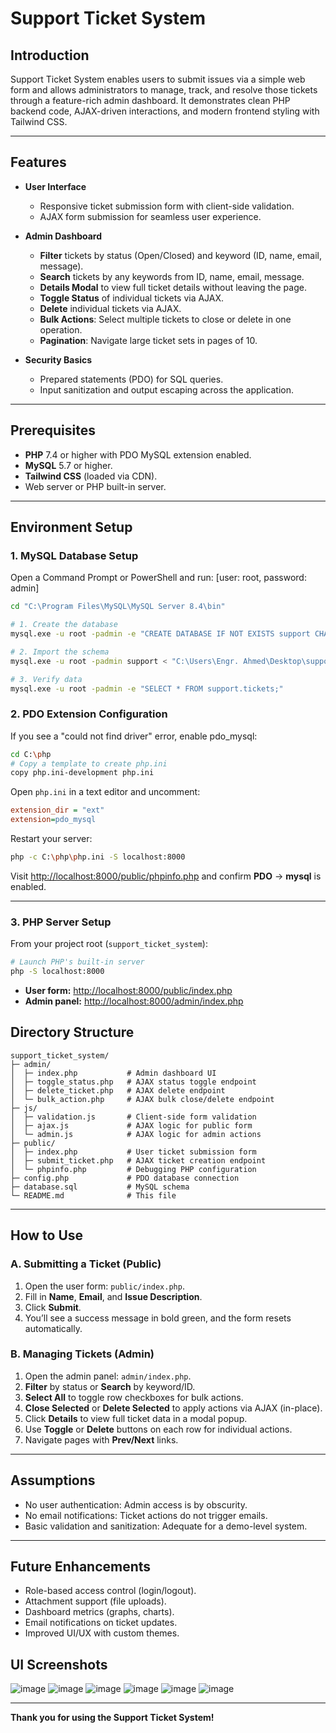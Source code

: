 # Support Ticket System

## Introduction

Support Ticket System enables users to submit issues via a simple web form and allows administrators to manage, track, and resolve those tickets through a feature-rich admin dashboard. It demonstrates clean PHP backend code, AJAX-driven interactions, and modern frontend styling with Tailwind CSS.

---

## Features

* **User Interface**

  * Responsive ticket submission form with client-side validation.
  * AJAX form submission for seamless user experience.

* **Admin Dashboard**

  * **Filter** tickets by status (Open/Closed) and keyword (ID, name, email, message).
  * **Search** tickets by any keywords from ID, name, email, message.
  * **Details Modal** to view full ticket details without leaving the page.
  * **Toggle Status** of individual tickets via AJAX.
  * **Delete** individual tickets via AJAX.
  * **Bulk Actions**: Select multiple tickets to close or delete in one operation.
  * **Pagination**: Navigate large ticket sets in pages of 10.

* **Security Basics**

  * Prepared statements (PDO) for SQL queries.
  * Input sanitization and output escaping across the application.

---

## Prerequisites

* **PHP** 7.4 or higher with PDO MySQL extension enabled.
* **MySQL** 5.7 or higher.
* **Tailwind CSS** (loaded via CDN).
* Web server or PHP built-in server.

---

## Environment Setup

### 1. MySQL Database Setup

Open a Command Prompt or PowerShell and run: [user: root, password: admin]

```bash
cd "C:\Program Files\MySQL\MySQL Server 8.4\bin"

# 1. Create the database
mysql.exe -u root -padmin -e "CREATE DATABASE IF NOT EXISTS support CHARACTER SET utf8mb4 COLLATE utf8mb4_unicode_ci;"

# 2. Import the schema
mysql.exe -u root -padmin support < "C:\Users\Engr. Ahmed\Desktop\support_ticket_system\database.sql"

# 3. Verify data
mysql.exe -u root -padmin -e "SELECT * FROM support.tickets;"
```

### 2. PDO Extension Configuration

If you see a "could not find driver" error, enable pdo\_mysql:

```bash
cd C:\php
# Copy a template to create php.ini
copy php.ini-development php.ini
```

Open `php.ini` in a text editor and uncomment:

```ini
extension_dir = "ext"
extension=pdo_mysql
```

Restart your server:

```bash
php -c C:\php\php.ini -S localhost:8000
```

Visit [http://localhost:8000/public/phpinfo.php](http://localhost:8000/public/phpinfo.php) and confirm **PDO** → **mysql** is enabled.

---
### 3. PHP Server Setup

From your project root (`support_ticket_system`):

```bash
# Launch PHP's built-in server
php -S localhost:8000
```

* **User form:**  [http://localhost:8000/public/index.php](http://localhost:8000/public/index.php)
* **Admin panel:** [http://localhost:8000/admin/index.php](http://localhost:8000/admin/index.php)



## Directory Structure

```
support_ticket_system/
├─ admin/
│  ├─ index.php           # Admin dashboard UI
│  ├─ toggle_status.php   # AJAX status toggle endpoint
│  ├─ delete_ticket.php   # AJAX delete endpoint
│  └─ bulk_action.php     # AJAX bulk close/delete endpoint
├─ js/
│  ├─ validation.js       # Client-side form validation
│  ├─ ajax.js             # AJAX logic for public form
│  └─ admin.js            # AJAX logic for admin actions
├─ public/
│  ├─ index.php           # User ticket submission form
│  ├─ submit_ticket.php   # AJAX ticket creation endpoint
│  └─ phpinfo.php         # Debugging PHP configuration
├─ config.php             # PDO database connection
├─ database.sql           # MySQL schema
└─ README.md              # This file
```

---

## How to Use

### A. Submitting a Ticket (Public)

1. Open the user form: `public/index.php`.
2. Fill in **Name**, **Email**, and **Issue Description**.
3. Click **Submit**.
4. You’ll see a success message in bold green, and the form resets automatically.

### B. Managing Tickets (Admin)

1. Open the admin panel: `admin/index.php`.
2. **Filter** by status or **Search** by keyword/ID.
3. **Select All** to toggle row checkboxes for bulk actions.
4. **Close Selected** or **Delete Selected** to apply actions via AJAX (in-place).
5. Click **Details** to view full ticket data in a modal popup.
6. Use **Toggle** or **Delete** buttons on each row for individual actions.
7. Navigate pages with **Prev/Next** links.

---

## Assumptions

* No user authentication: Admin access is by obscurity.
* No email notifications: Ticket actions do not trigger emails.
* Basic validation and sanitization: Adequate for a demo-level system.

---

## Future Enhancements

* Role-based access control (login/logout).
* Attachment support (file uploads).
* Dashboard metrics (graphs, charts).
* Email notifications on ticket updates.
* Improved UI/UX with custom themes.


## UI Screenshots
![image](https://github.com/user-attachments/assets/5ecd00fc-3ab3-4e05-935a-e4e07dd1e991)
![image](https://github.com/user-attachments/assets/0728e6b8-430f-4185-8770-ef1d69e1e5b5)
![image](https://github.com/user-attachments/assets/6772e77a-da36-417c-8750-a1e9b8138ee0)
![image](https://github.com/user-attachments/assets/cfa0dc27-95b2-43d6-bf34-0cf83a9f57ee)
![image](https://github.com/user-attachments/assets/19a1ebae-8b3f-49af-aeba-c47fb55e3935)
![image](https://github.com/user-attachments/assets/cbef71c3-b75f-4c5a-8f3a-5cb7cce61bcf)

---

**Thank you for using the Support Ticket System!**
